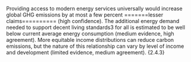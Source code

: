 Providing access to modern energy services universally would increase global GHG emissions by at most a few percent
=======lesser claims==========
 (high confidence). The additional energy demand needed to support decent living standards3 for all is estimated to be well below current average energy consumption (medium evidence, high agreement). More equitable income distributions can reduce carbon emissions, but the nature of this relationship can vary by level of income and development (limited evidence, medium agreement). {2.4.3}